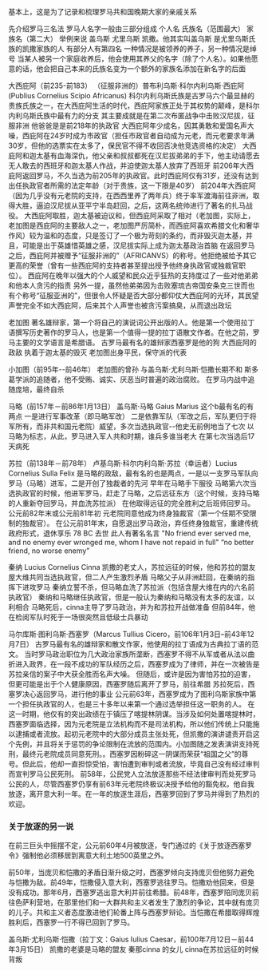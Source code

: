 基本上，这是为了记录和梳理罗马共和国晚期大家的亲戚关系

先介绍罗马三名法
罗马人名字一般由三部分组成 个人名 氏族名（范围最大） 家族名（第二大）
举例来说 盖乌斯 尤里乌斯 凯撒。他其实叫盖乌斯 是尤里乌斯氏族的凯撒家族的人
有部分人有第四名 一种情况是被领养的养子，另一种情况是绰号
当某人被另一个家庭收养后，他会使用其养父的名字（除了个人名）。如果他愿意的话，他会把自己本来的氏族名变为一个额外的家族名添加在新名字的后面

大西庇阿（前235-前183） （征服非洲的）普布利乌斯·科尔内利乌斯·西庇阿(Publius Cornelius Scipio Africanus)
科尔内利乌斯氏族是古罗马六个最显赫的贵族氏族之一，在大西庇阿生活的时代，西庇阿家族正处于其权势的颠峰，是科尔内利乌斯氏族中最有力的分支
其主要成就是在第二次布匿战争中击败汉尼拔，征服非洲
他爸爸是是前218年的执政官
大西庇阿年少成名，因其勇敢和爱国名声大噪，西庇阿在24岁时成为市政官（担任市政官者自动成为元老，而元老要求年满30岁，但他的选票实在太多了，保民官不得不收回否决他竞选资格的决定）
大西庇阿和迦太基有血海深仇，他父亲和叔叔都死在汉尼拔弟弟的手下，他主动请愿去无人敢去的西班牙和迦太基人作战，并迫使迦太基人放弃了西班牙
前206年大西庇阿返回罗马，不久当选为前205年的执政官。此时西庇阿仅有31岁，还没有达到出任执政官者所需的法定年龄（对于贵族，这一下限是40岁）
前204年大西庇阿（因为几乎没有元老院的支持，在西西里养了两年兵）终于率军渡海前往非洲，取得大胜，逼迫汉尼拔从亚平宁半岛赶回，之后，这两名统帅进行了著名的扎马战役。
大西庇阿取胜，迦太基被迫议和，但西庇阿采取了相对（老加图，实际上，老加图是西庇阿的主要敌人之一，老加图严厉简朴，而西庇阿喜欢希腊文化和奢华作风）较为温和的态度，只是签订了一个极为苛刻的条约，而非毁灭迦太基，并且，可能是出于英雄惜英雄之感，汉尼拔实际上成为迦太基政治首脑
在返回罗马之后，西庇阿并被赠予“征服非洲的”（AFRICANVS）的称号。他拒绝被给予其它更高的荣誉（曾有一些西庇阿的支持者甚至提出授予他终身执政官或独裁官职位）。
西庇阿在晚年以强大的个人威望和民众近乎狂热的支持度过了一些对他弟弟和他本人贪污的指责 
另外一提，虽然他弟弟因为击败塞琉古帝国安条克三世而也有个称号“征服亚洲的”，但很令人怀疑是否大部分都仰仗大西庇阿的光环，其民望声誉完全不如大西庇阿，后来其个人声誉也被贪污案搞臭，从而退出政坛

老加图
著名雄辩家，第一个将自己的演说词公开出版的人。他是第一个使用拉丁语撰写历史著作的罗马人，也是第一个值得一提的拉丁语散文作者。在他之前，罗马主要的文学语言是希腊语。
古罗马最有名的雄辩家西塞罗是他的狗
大西庇阿的政敌
执着于迦太基的毁灭
老加图出身平民，保守派的代表

小加图（前95年--前46年）
老加图的曾孙
与盖乌斯·尤利乌斯·恺撒长期不和
斯多葛学派的追随者，他不受贿、诚实、厌恶当时普遍的政治腐败。
在罗马内战中追随庞培，最终自杀

马略（前157年－前86年1月13日） 盖乌斯·马略 Gaius Marius
这个b最有名的有两点 一是进行军事改革（即马略军改） 二是依靠军队（军改之后，军队更归于将军所有，而非共和国元老院）威望，多次当选执政官--他史无前例地当了七次
以马略为标志，从此，罗马进入军人共和时期，谁兵多谁当老大
在第七次当选后17天病死

苏拉（前138年－前78年） 卢基乌斯·科尔内利乌斯·苏拉（幸运者）Lucius Cornelius Sulla Felix
是马略的政敌，最有名的也是两点，一是以一支罗马军队向罗马（马略）进军，二是开创了独裁者的先河
早年在马略手下服役
马略第六次当选执政官的时候，他进军罗马，赶走了马略，之后远征东方（这个时候，支持马略的人重新夺回罗马，并血洗苏拉派）
在他取得远征的完全胜利之后班师回罗马。公元前82年末或公元前81年初 元老院同意他成为终身独裁官（第一个任期不受限制的独裁官）。
在公元前81年末，自愿退出罗马政治，弃任终身独裁官，重建传统政府形式，退休享乐
78 BC 去世
此人有著名名言 
"No friend ever served me, and no enemy ever wronged me, whom I have not repaid in full"
“no better friend, no worse enemy”

秦纳 Lucius Cornelius Cinna
凯撒的老丈人，苏拉远征的时候，他和苏拉的盟友屋大维共同当选执政官，但二人产生激烈矛盾
马略父子从非洲赶回，在秦纳的指挥下进攻罗马
秦纳立誓不杀，但马略血洗了苏拉派（包括含屋大维在内的六名前执政官）
秦纳和马略继任执政官，但是一般认为秦纳和马略没有太多的友谊，以利相合
马略死后，cinna主导了罗马政治，并为和苏拉开战做准备
但前84年，他在检阅军队时死于一场很突然且低级士兵暴动

马尔库斯·图利乌斯·西塞罗（Marcus Tullius Cicero，前106年1月3日–前43年12月7日）
古罗马最有名的雄辩家和散文作家，他使用的拉丁语成为古典拉丁语的范文。
当时罗马政治职位为几大政治家族所垄断，西塞罗不得不从军或者从法以曲折进入政界，在一段不成功的军队经历之后，西塞罗成为了律师，并在一次被告是苏拉亲信的案子中大获全胜而名声大噪。
但随后，或许是因为害怕苏拉的迫害，但更可能是出于个人健康原因，西塞罗随后离开了罗马，前往希腊
苏拉死后，西塞罗决心返回罗马，进行他的事业
公元前63年，西塞罗成为了图利乌斯家族中第一个担任执政官的人，也是三十多年以来第一个通过选举担任这一职务的人。
在这一时期，他仅有的突出政绩在于镇压了喀提林阴谋。当涉及如何处置喀提林时，西塞罗面临选择，因为元老院是立法机构而不是司法机构，所以他们传统上只能施以逮捕或者流放。起初元老院中的大部分成员主张处死，但凯撒的演讲谴责开启这个先例，并且将关于惩罚的争论限制在流放的范围内。小加图随之发表演讲支持死刑，最终元老院成员同意死刑。。西塞罗因粉碎这一阴谋而荣获“祖国之父”的尊号。但此后，他却一直担惊受怕，害怕遭到审判或者流放，毕竟自己没有经过审判而宣判罗马公民死刑。
前58年，公民党人立法放逐那些不经法律审判而处死罗马公民的人，尽管西塞罗仍享有前63年元老院终极议决授予给他的豁免权。他自我放逐，离开意大利一年。在一年的放逐生涯后，西塞罗回到了罗马并得到了热烈的欢迎。
### 关于放逐的另一说
在前三巨头中摇摆不定，公元前60年4月被放逐，专门通过的《关于放逐西塞罗令》强制他必须移居到离意大利土地500英里之外。

前50年，当庞贝和恺撒的矛盾日渐升级之时，西塞罗倾向支持庞贝但他努力避免与恺撒为敌。前49年，恺撒侵入意大利，西塞罗逃往罗马。恺撒劝他回来，但是没有成功。那年6月，西塞罗逃出意大利并前往希腊。前48年，西塞罗陪同庞贝前往色萨利营地，在那里他们和一大群共和主义者发生了激烈的争论，其中就有庞贝的儿子。共和主义者态度激进他们轮番上阵与西塞罗辩论。当恺撒在希腊取得辉煌胜利后，西塞罗一行不得已回到了罗马。

盖乌斯·尤利乌斯·恺撒（拉丁文：Gaius Iulius Caesar，前100年7月12日－前44年3月15日）
凯撒的老婆是马略的盟友 秦那cinna 的女儿 cinna在苏拉远征的时候背叛
